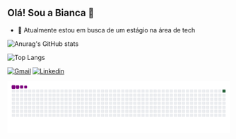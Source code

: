## Olá! Sou a Bianca 👋

- 🔭 Atualmente estou em busca de um estágio na área de tech

![Anurag's GitHub stats](https://github-readme-stats.vercel.app/api?username=bianca-rodrigues&show_icons=true&theme=radical)

![Top Langs](https://github-readme-stats.vercel.app/api/top-langs/?username=bianca-rodrigues&hide_progress=true)

[![Gmail](https://img.shields.io/badge/Gmail-D14836?style=for-the-badge&logo=gmail&logoColor=white)](https://www.linkedin.com/in/bianca-rodrigues-402b19230/)
[![Linkedin](https://img.shields.io/badge/LinkedIn-0077B5?style=for-the-badge&logo=linkedin&logoColor=white)](https://www.linkedin.com/in/bianca-rodrigues-402b19230/)

 ![snake gif](https://github.com/bianca-rodrigues/bianca-rodrigues/blob/output/github-contribution-grid-snake.gif)
